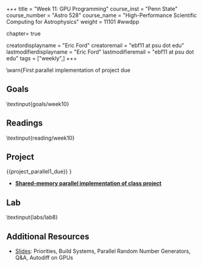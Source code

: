 +++
title = "Week 11: GPU Programming"
course_inst = "Penn State"
course_number = "Astro 528"
course_name = "High-Performance Scientific Computing for Astrophysics"
weight = 11101  #wwdpp

chapter= true

creatordisplayname = "Eric Ford"
creatoremail = "ebf11 at psu dot edu"
lastmodifierdisplayname = "Eric Ford"
lastmodifieremail = "ebf11 at psu dot edu"
tags = ["weekly",]
+++

\warn{First parallel implementation of project due 

## Goals
\textinput{goals/week10}

## Readings
\textinput{reading/week10}

## Project
{{project_parallel1_due}} }
- **[Shared-memory parallel implementation of class project](/project/#first_parallel_version_of_code_due_project_parallel1_due)**

## Lab
\textinput{labs/lab8}

## Additional Resources
- [Slides](https://psuastro528.github.io/Notes-Fall2025/week11/week11.html):  Priorities, Build Systems, Parallel Random Number Generators, Q&A, Autodiff on GPUs

